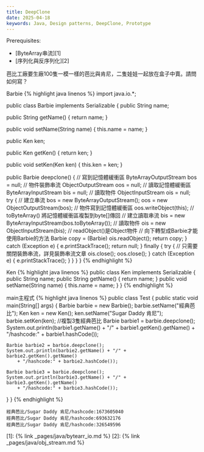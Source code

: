 ```yaml
---
title: DeepClone
date: 2025-04-18
keywords: Java, Design patterns, DeepClone, Prototype
---
```

Prerequisites:

- [ByteArray串流][1]
- [序列化與反序列化][2]

芭比工廠要生廠100隻一模一樣的芭比與肯尼，二隻娃娃一起放在盒子中賣。請問如何寫？

Barbie
{% highlight java linenos %}
import java.io.*;

public class Barbie implements Serializable {
  public String name;

  public String getName() {
    return name;
  }

  public void setName(String name) {
    this.name = name;
  }

  public Ken ken;

  public Ken getKen() {
    return ken;
  }

  public void setKen(Ken ken) {
    this.ken = ken;
  }

  public Barbie deepclone() {
    // 寫到記憶體緩衝區
    ByteArrayOutputStream bos = null;
    // 物件裝飾串流
    ObjectOutputStream oos = null;
    // 讀取記憶體緩衝區
    ByteArrayInputStream bis = null;
    // 讀取物件
    ObjectInputStream ois = null;
    try {
      // 建立串流
      bos = new ByteArrayOutputStream();
      oos = new ObjectOutputStream(bos);
      // 物件寫到記憶體緩衝區
      oos.writeObject(this);
      // toByteArray() 將記憶體緩衝區複製到byte[]傳回
      // 建立讀取串流
      bis = new ByteArrayInputStream(bos.toByteArray());
      // 讀取物件
      ois = new ObjectInputStream(bis);
      // readObject()是Object物件
      // 向下轉型成Barbie才能使用Barbie的方法
      Barbie copy = (Barbie) ois.readObject();
      return copy;
    } catch (Exception e) {
      e.printStackTrace();
      return null;
    } finally {
      try {
        // 只需要關閉裝飾串流，詳見裝飾串流文章
        ois.close();
        oos.close();
      } catch (Exception e) {
        e.printStackTrace();
      }
    }
  }
}
{% endhighlight %}

Ken
{% highlight java linenos %}
public class Ken implements Serializable {
  public String name;
  public String getName() {
    return name;
  }
  public void setName(String name) {
    this.name = name;
  }
}
{% endhighlight %}

main主程式
{% highlight java linenos %}
public class Test {
  public static void main(String[] args) {
    Barbie barbie = new Barbie();
    barbie.setName("經典芭比");
    Ken ken = new Ken();
    ken.setName("Sugar Daddy 肯尼");
    barbie.setKen(ken);
    //複製3隻經典芭比
    Barbie barbie1 = barbie.deepclone();
    System.out.println(barbie1.getName() + "/" + barbie1.getKen().getName()
        + "/hashcode:" + barbie1.hashCode());

    Barbie barbie2 = barbie.deepclone();
    System.out.println(barbie2.getName() + "/" + barbie2.getKen().getName()
        + "/hashcode:" + barbie2.hashCode());

    Barbie barbie3 = barbie.deepclone();
    System.out.println(barbie3.getName() + "/" + barbie3.getKen().getName()
        + "/hashcode:" + barbie3.hashCode());
  }
}
{% endhighlight %}
```
經典芭比/Sugar Daddy 肯尼/hashcode:1673605040
經典芭比/Sugar Daddy 肯尼/hashcode:693632176
經典芭比/Sugar Daddy 肯尼/hashcode:326549596
```

[1]: {% link _pages/java/bytearr_io.md %}
[2]: {% link _pages/java/obj_stream.md %}